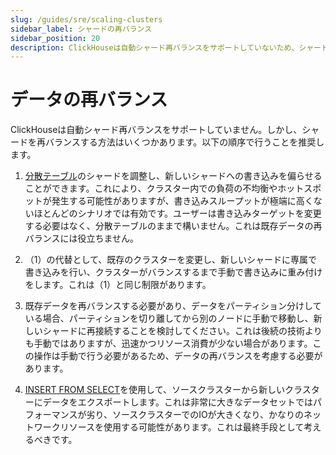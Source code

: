 ```yaml
---
slug: /guides/sre/scaling-clusters
sidebar_label: シャードの再バランス
sidebar_position: 20
description: ClickHouseは自動シャード再バランスをサポートしていないため、シャードを再バランスするためのベストプラクティスを提供します。
---
```


# データの再バランス

ClickHouseは自動シャード再バランスをサポートしていません。しかし、シャードを再バランスする方法はいくつかあります。以下の順序で行うことを推奨します。

1. [分散テーブル](/engines/table-engines/special/distributed.md)のシャードを調整し、新しいシャードへの書き込みを偏らせることができます。これにより、クラスター内での負荷の不均衡やホットスポットが発生する可能性がありますが、書き込みスループットが極端に高くないほとんどのシナリオでは有効です。ユーザーは書き込みターゲットを変更する必要はなく、分散テーブルのままで構いません。これは既存データの再バランスには役立ちません。

2. （1）の代替として、既存のクラスターを変更し、新しいシャードに専属で書き込みを行い、クラスターがバランスするまで手動で書き込みに重み付けをします。これは（1）と同じ制限があります。

3. 既存データを再バランスする必要があり、データをパーティション分けしている場合、パーティションを切り離してから別のノードに手動で移動し、新しいシャードに再接続することを検討してください。これは後続の技術よりも手動ではありますが、迅速かつリソース消費が少ない場合があります。この操作は手動で行う必要があるため、データの再バランスを考慮する必要があります。

4. [INSERT FROM SELECT](/sql-reference/statements/insert-into.md/#inserting-the-results-of-select)を使用して、ソースクラスターから新しいクラスターにデータをエクスポートします。これは非常に大きなデータセットではパフォーマンスが劣り、ソースクラスターでのIOが大きくなり、かなりのネットワークリソースを使用する可能性があります。これは最終手段として考えるべきです。
